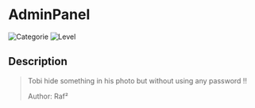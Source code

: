 # AdminPanel
![Categorie](https://img.shields.io/badge/Category-Forensics-red?style=for-the-badge) ![Level](https://img.shields.io/badge/Difficulty-Easy-green?style=for-the-badge)

## Description
> Tobi hide something in his photo but without using any password !!
>
> Author: Raf²